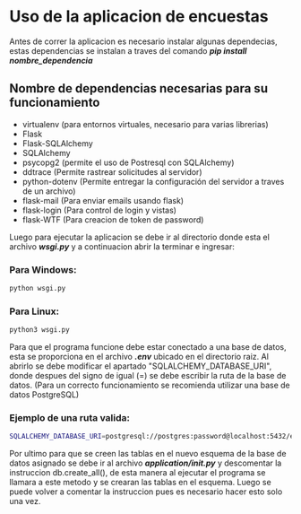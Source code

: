# Uso de la aplicacion de encuestas

Antes de correr la aplicacion es necesario instalar algunas dependecias, estas dependencias se instalan a traves del comando ***pip install nombre_dependencia***
## Nombre de dependencias necesarias para su funcionamiento
* virtualenv (para entornos virtuales, necesario para varias librerias)
* Flask
* Flask-SQLAlchemy
* SQLAlchemy
* psycopg2 (permite el uso de Postresql con SQLAlchemy)
* ddtrace (Permite rastrear solicitudes al servidor)
* python-dotenv (Permite entregar la configuración del servidor a traves de un archivo)
* flask-mail (Para enviar emails usando flask)
* flask-login (Para control de login y vistas)
* flask-WTF (Para creacion de token de password)

Luego para ejecutar la aplicacion se debe ir al directorio donde esta el archivo ***wsgi.py*** y a continuacion abrir la terminar e ingresar:

### Para Windows:
```bash
python wsgi.py
```
### Para Linux:
```bash
python3 wsgi.py
```

Para que el programa funcione debe estar conectado a una base de datos, esta se
proporciona en el archivo ***.env*** ubicado en el directorio raiz.
Al abrirlo se debe modificar el apartado "SQLALCHEMY_DATABASE_URI", donde despues
del signo de igual (=) se debe escribir la ruta de la base de datos.
(Para un correcto funcionamiento se recomienda utilizar una base de datos PostgreSQL)

### Ejemplo de una ruta valida:
```bash
SQLALCHEMY_DATABASE_URI=postgresql://postgres:password@localhost:5432/encuestas
```

Por ultimo para que se creen las tablas en el nuevo esquema de la base de datos
asignado se debe ir al archivo ***application/__init__.py*** y descomentar la
instruccion db.create_all(), de esta manera al ejecutar el programa se llamara
a este metodo y se crearan las tablas en el esquema. Luego se puede volver a
comentar la instruccion pues es necesario hacer esto solo una vez.